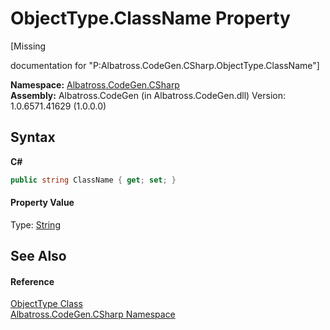 # ObjectType.ClassName Property 
 

\[Missing <summary> documentation for "P:Albatross.CodeGen.CSharp.ObjectType.ClassName"\]

**Namespace:**&nbsp;<a href="N_Albatross_CodeGen_CSharp.md">Albatross.CodeGen.CSharp</a><br />**Assembly:**&nbsp;Albatross.CodeGen (in Albatross.CodeGen.dll) Version: 1.0.6571.41629 (1.0.0.0)

## Syntax

**C#**<br />
``` C#
public string ClassName { get; set; }
```


#### Property Value
Type: <a href="http://msdn2.microsoft.com/en-us/library/s1wwdcbf" target="_blank">String</a>

## See Also


#### Reference
<a href="T_Albatross_CodeGen_CSharp_ObjectType.md">ObjectType Class</a><br /><a href="N_Albatross_CodeGen_CSharp.md">Albatross.CodeGen.CSharp Namespace</a><br />